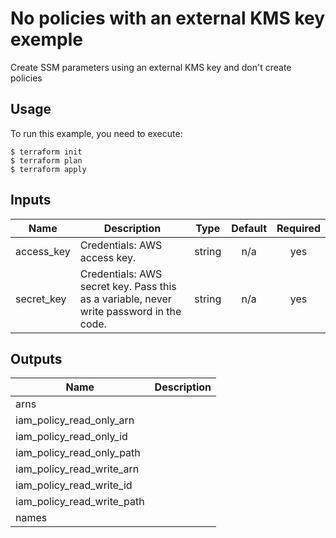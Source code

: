 # No policies with an external KMS key exemple

Create SSM parameters using an external KMS key and don't create policies

## Usage

To run this example, you need to execute:

```
$ terraform init
$ terraform plan
$ terraform apply
```

<!-- BEGINNING OF PRE-COMMIT-TERRAFORM DOCS HOOK -->
## Inputs

| Name | Description | Type | Default | Required |
|------|-------------|:----:|:-----:|:-----:|
| access\_key | Credentials: AWS access key. | string | n/a | yes |
| secret\_key | Credentials: AWS secret key. Pass this as a variable, never write password in the code. | string | n/a | yes |

## Outputs

| Name | Description |
|------|-------------|
| arns |  |
| iam\_policy\_read\_only\_arn |  |
| iam\_policy\_read\_only\_id |  |
| iam\_policy\_read\_only\_path |  |
| iam\_policy\_read\_write\_arn |  |
| iam\_policy\_read\_write\_id |  |
| iam\_policy\_read\_write\_path |  |
| names |  |

<!-- END OF PRE-COMMIT-TERRAFORM DOCS HOOK -->
